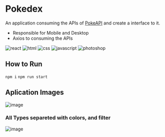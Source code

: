 # Pokedex
An application consuming the APIs of [PokeAPI](https://pokeapi.co) and create a interface to it.
- Responsible for Mobile and Desktop
- Axios to consuming the APIs

![react](https://github.com/GabrielRioo/Pokedex/assets/61875527/03a24cea-4a91-4fcb-9453-30b686b222dc)
![html](https://github.com/GabrielRioo/Pokedex/assets/61875527/8aee94af-7b7f-4932-a234-83eb01e80374)
![css](https://github.com/GabrielRioo/Pokedex/assets/61875527/98535327-884d-481d-b318-0c93603a496d)
![javascript](https://github.com/GabrielRioo/Pokedex/assets/61875527/a6bfc1f6-59f7-4c5f-9023-a2d25c12de94)
![photoshop](https://github.com/GabrielRioo/Pokedex/assets/61875527/4304fb77-6f8a-48a6-a145-1b5b092e6799)

## How to Run
`npm i`
`npm run start` 

## Aplication Images
![image](https://github.com/GabrielRioo/Pokedex/assets/61875527/9ee2bd64-735d-4396-8be5-05ea88b6066e)

### All Types separeted with colors, and filter
![image](https://github.com/GabrielRioo/Pokedex/assets/61875527/b1e7c937-8840-4462-ad1d-bad5163963c4)


